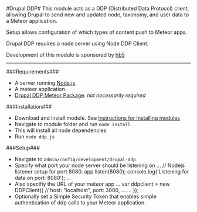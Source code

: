#Drupal DDP#
This module acts as a DDP (Distributed Data Protocol) client,
allowing Drupal to send new and updated node, taxonomy, and
user data to a Meteor application.

Setup allows configuration of which types of content push to Meteor apps.

Drupal DDP requires a node server using Node DDP Client.

Development of this module is sponsored by [hb5](http://hb5.co)

----

###Requirements###
* A server running [Node.js](http://nodejs.org/).
* A meteor application
* [Drupal DDP Meteor Package](https://github.com/hb5co/drupal-ddp).
*not necessarily required*

###Installation###
* Download and install module. See [Instructions for Installing modules](https://www.drupal.org/documentation/install/modules-themes/modules-7)
* Navigate to module folder and run `node install`.
 * This will install all node dependencies
* Run `node ddp.js`

###Setup###
* Navigate to `admin/config/development/drupal-ddp`
* Specify what port your node server should be listening on
  ...
  // Nodejs listener setup for port 8080.
  app.listen(8080);
  console.log('Listening for data on port: 8080');
  ...
* Also specifiy the URL of your meteor app
  ...
  var ddpclient = new DDPClient({
    // host: "localhost",
    port: 3000,
    ...
    ...
  });
* Optionally set a Simple Security Token that enables simple authentication of ddp calls to your Meteor application.
